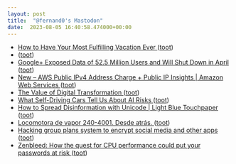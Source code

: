 ```yaml
---
layout: post
title:  "@fernand0's Mastodon"
date:  2023-08-05 16:40:58.474000+00:00
---
```

*  [How to Have Your Most Fulfilling Vacation Ever ](https://www.theatlantic.com/ideas/archive/2023/07/vacation-learning-leisure-happiness/674743) ([toot](https://mastodon.social/@fernand0/110837999761648327))
*  [ ](https://social.politicaconciencia.org/@jrfern) ([toot](https://mastodon.social/@fernand0/110837879367660842))
*  [Google+ Exposed Data of 52.5 Million Users and Will Shut Down in April ](https://www.wired.com/story/google-plus-bug-52-million-users-data-exposed) ([toot](https://mastodon.social/@fernand0/110837775489996100))
*  [New – AWS Public IPv4 Address Charge + Public IP Insights \| Amazon Web Services ](https://aws.amazon.com/blogs/aws/new-aws-public-ipv4-address-charge-public-ip-insights) ([toot](https://mastodon.social/@fernand0/110837437839147525))
*  [The Value of Digital Transformation ](https://hbr.org/2023/07/the-value-of-digital-transformatio) ([toot](https://mastodon.social/@fernand0/110837253511073578))
*  [What Self-Driving Cars Tell Us About AI Risks ](https://spectrum.ieee.org/self-driving-cars-266249426) ([toot](https://mastodon.social/@fernand0/110836906031334811))
*  [How to Spread Disinformation with Unicode \| Light Blue Touchpaper ](https://www.lightbluetouchpaper.org/2023/08/01/how-to-spread-disinformation-with-unicode) ([toot](https://mastodon.social/@fernand0/110836742200599694))
*  [Locomotora de vapor 240-4001. Desde atrás. ](https://www.flickr.com/photos/fernand0/53094150127) ([toot](https://mastodon.social/@fernand0/110836494182641154))
*  [Hacking group plans system to encrypt social media and other apps ](https://www.washingtonpost.com/technology/2023/08/02/encryption-dead-cow-cult-apps-def-con) ([toot](https://mastodon.social/@fernand0/110836491975673533))
*  [Zenbleed: How the quest for CPU performance could put your passwords at risk ](https://nakedsecurity.sophos.com/2023/07/26/zenbleed-how-the-quest-for-cpu-performance-could-put-your-passwords-at-risk) ([toot](https://mastodon.social/@fernand0/110836292087329967))
